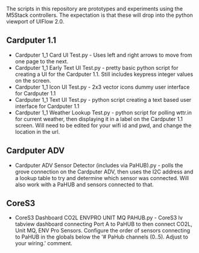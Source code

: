 The scripts in this repository are prototypes and experiments using the M5Stack controllers. The expectation is that these will drop into the python viewport of UIFlow 2.0. 

Cardputer 1.1
-------------
- Cardputer 1_1 Card UI Test.py - Uses left and right arrows to move from one page to the next.
- Cardputer 1_1 Early Text UI Test.py - pretty basic python script for creating a UI for the Cardputer 1.1. Still includes keypress integer values on the screen.
- Cardputer 1_1 Icon UI Test.py - 2x3 vector icons dummy user interface for Cardputer 1.1
- Cardputer 1_1 Text UI Test.py - python script creating a text based user interface for Cardputer 1.1
- Cardputer 1_1 Weather Lookup Test.py - python script for polling wttr.in for current weather, then displaying it in a label on the Cardputer 1.1 screen. Will need to be edited for your wifi id and pwd, and change the location in the url.

**Cardputer ADV**
-------------
- Cardputer ADV Sensor Detector (includes via PaHUB).py - polls the grove connection on the Cardputer ADV, then uses the I2C address and a lookup table to try and determine which sensor was connected. Will also work with a PaHUB and sensors connected to that.

**CoreS3**
-------------
- CoreS3 Dashboard CO2L ENVPRO UNIT MQ PAHUB.py - CoreS3 lv tabview dashboard connecting Port A to PaHUB to then connect CO2L, Unit MQ, ENV Pro Sensors. Configure the order of sensors connecting to PaHUB in the globals below the '# PaHub channels (0..5). Adjust to your wiring.' comment.
